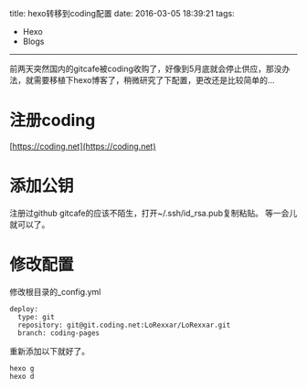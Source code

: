 title: hexo转移到coding配置
date: 2016-03-05 18:39:21
tags:
- Hexo
- Blogs
---

前两天突然国内的gitcafe被coding收购了，好像到5月底就会停止供应，那没办法，就需要移植下hexo博客了，稍微研究了下配置，更改还是比较简单的...

<!--more-->

# 注册coding

[https://coding.net](https://coding.net)

# 添加公钥

注册过github gitcafe的应该不陌生，打开~/.ssh/id_rsa.pub复制粘贴。
等一会儿就可以了。

# 修改配置

修改根目录的_config.yml
```
deploy:
  type: git
  repository: git@git.coding.net:LoRexxar/LoRexxar.git
  branch: coding-pages

```

重新添加以下就好了。

```
hexo g
hexo d
```